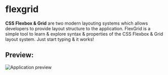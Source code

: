 # flexgrid
**CSS Flexbox & Grid** are two modern layouting systems which allows developers to provide layout structure to the application. 
FlexGrid is a simple tool to learn &amp; explore syntax & properties of the CSS Flexbox &amp; Grid layout system. Just start typing & it works!

## Preview:
![Application preview](https://i.ibb.co/thyTyPw/cssflex4.gif)
